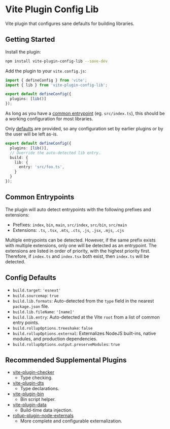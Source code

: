 # Vite Plugin Config Lib

Vite plugin that configures sane defaults for building libraries.

## Getting Started

Install the plugin:

```sh
npm install vite-plugin-config-lib --save-dev
```

Add the plugin to your `vite.config.js`:

```ts
import { defineConfig } from 'vite';
import { lib } from 'vite-plugin-config-lib';

export default defineConfig({
  plugins: [lib()]
});
```

As long as you have a [common entrypoint](#common-entrypoints) (eg. `src/index.ts`), this should be a working configuration for most libraries.

Only [defaults](#config-defaults) are provided, so any configuration set by earlier plugins or by the user will be left as-is.

```ts
export default defineConfig({
  plugins: [lib()],
  // Override the auto-detected lib entry.
  build: {
    lib: {
      entry: 'src/foo.ts',
    }
  }
});
```

## Common Entrypoints

The plugin will auto detect entrypoints with the following prefixes and extensions:

- Prefixes: `index`, `bin`, `main`, `src/index`, `src/bin`, `src/main`
- Extensions: `.ts`, `.tsx`, `.mts`, `.cts`, `.js`, `.jsx`, `.mjs`, `.cjs`

Multiple entrypoints can be detected. However, if the same prefix exists with multiple extensions, only one will be detected as an entrypoint. The extensions are listed in order of priority, with the highest priority first. Therefore, if `index.ts` and `index.tsx` both exist, then `index.ts` will be detected.

## Config Defaults

- `build.target`: `'esnext'`
- `build.sourcemap`: `true`
- `build.lib.formats`: Auto-detected from the `type` field in the nearest
  `package.json` file.
- `build.lib.fileName`: `'[name]'`
- `build.lib.entry`: Auto-detected at the Vite `root` from a list of common
  entry points.
- `build.rollupOptions.treeshake`: `false`
- `build.rollupOptions.external`: Externalizes NodeJS built-ins, native
  modules, and production dependencies.
- `build.rollupOptions.output.preserveModules`: `true`

## Recommended Supplemental Plugins

- [vite-plugin-checker](https://www.npmjs.com/package/vite-plugin-checker)
  - Type checking.
- [vite-plugin-dts](https://www.npmjs.com/package/vite-plugin-dts)
  - Type declarations.
- [vite-plugin-bin](https://www.npmjs.com/package/vite-plugin-bin)
  - Bin script helper.
- [vite-plugin-data](https://www.npmjs.com/package/vite-plugin-data)
  - Build-time data injection.
- [rollup-plugin-node-externals](https://www.npmjs.com/package/rollup-plugin-node-externals)
  - More complete and configurable externalization.